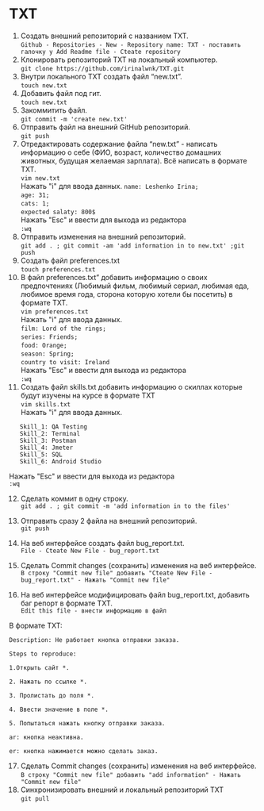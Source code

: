 # TXT
 1. Создать внешний репозиторий c названием TXT.  
  `Github - Repositories - New - Repository name: TXT - поставить галочку у Add Readme file - Cteate repository`  
 2. Клонировать репозиторий TXT на локальный компьютер.  
 `git clone https://github.com/irinalwnk/TXT.git`  
 1. Внутри локального TXT создать файл “new.txt”.  
 `touch new.txt`  
 4. Добавить файл под гит.  
 `touch new.txt`  
 5. Закоммитить файл.  
 `git commit -m 'create new.txt'`  
 6. Отправить файл на внешний GitHub репозиторий.  
 `git push`  
 7. Отредактировать содержание файла “new.txt” - написать информацию о себе (ФИО, возраст, количество домашних животных, будущая желаемая зарплата). Всё написать в формате TXT.  
 `vim new.txt`   
 Нажать "i" для ввода данных. 
 	`name: Leshenko Irina;`   
	`age: 31;`  
	`cats: 1;`  
	`expected salaty: 800$`  
Нажать "Esc" и ввести для выхода из редактора   
	`:wq`  
 8. Отправить изменения на внешний репозиторий.  
 `git add . ; git commit -am 'add information in to new.txt' ;git push`  
 9. Создать файл preferences.txt  
 `touch preferences.txt`
 10. В файл preferences.txt” добавить информацию о своих предпочтениях (Любимый фильм, любимый сериал, любимая еда, любимое время года, сторона которую хотели бы посетить) в формате TXT.  
 `vim preferences.txt`  
 Нажать "i" для ввода данных.   
 `film: Lord of the rings;`  
`series: Friends;`  
`food: Orange;`  
`season: Spring;`  
`country to visit: Ireland`  
Нажать "Esc" и ввести для выхода из редактора  
`:wq` 
 11. Создать файл skills.txt добавить информацию о скиллах которые будут изучены на курсе в формате TXT  
 `vim skills.txt`  
 Нажать "i" для ввода данных. 
 ``` 
	Skill_1: QA Testing   
	Skill_2: Terminal   
	Skill_3: Postman    
	Skill_4: Jmeter   
	Skill_5: SQL    
	Skill_6: Android Studio    
```
Нажать "Esc" и ввести для выхода из редактора   
	`:wq`   
	
12. Сделать коммит в одну строку.  
 `git add . ; git commit -m 'add information in to the files'  `    
 
 13. Отправить сразу 2 файла на внешний репозиторий.  
 `git push`
 14. На веб интерфейсе создать файл bug_report.txt.  
 `File - Cteate New File - bug_report.txt`
 
 15. Сделать Commit changes (сохранить) изменения на веб интерфейсе.  
`В строку "Commit new file" добавить "Cteate New File - bug_report.txt" - Нажать "Commit new file"`
 16. На веб интерфейсе модифицировать файл bug_report.txt, добавить баг репорт в формате TXT.  
`Edit this file - внести информацию в файл`

В формате TXT:  

`Description: Не работает кнопка отправки заказа.`

`Steps to reproduce:`

`1.Открыть сайт *.`

`2. Нажать по ссылке *.`

`3. Пролистать до поля *.`

`4. Ввести значение в поле *.`

`5. Попытаться нажать кнопку отправки заказа.`

`ar: кнопка неактивна.`

`er: кнопка нажимается можно сделать заказ.`

 17. Сделать Commit changes (сохранить) изменения на веб интерфейсе.  
`В строку "Commit new file" добавить "add information" - Нажать "Commit new file"`  
 18. Синхронизировать внешний и локальный репозиторий TXT  
`git pull` 
